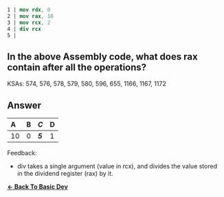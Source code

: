 ```nasm
1 | mov rdx, 0
2 | mov rax, 10
3 | mov rcx, 2
4 | div rcx
5 | 
```

## In the above Assembly code, what does rax contain after all the operations?

KSAs: 574, 576, 578, 579, 580, 596, 655, 1166, 1167, 1172

## Answer
| A | B | ***C*** | D |
| :--- | :--- | :--- | :--- |
| 10 | 0 | ***5*** | 1 |


Feedback:

- div takes a single argument (value in rcx), and divides the value stored in the dividend register (rax) by it.

[**<- Back To Basic Dev**](../../../Basic_Dev.md)


